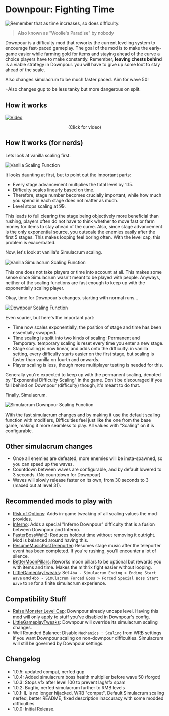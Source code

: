 # Downpour: Fighting Time

![Remember that as time increases, so does difficulty.](https://cdn.discordapp.com/attachments/567832879879553037/1075841504834224239/image.png)

> Also known as "Woolie's Paradise" by nobody

Downpour is a difficulty mod that reworks the current leveling system to encourage fast-paced gameplay. The goal of the mod is to make the early-game easier while farming gold for items and staying ahead of the curve a choice players have to make constantly. Remember, **leaving chests behind** is a viable strategy in Downpour. you will have to give up some loot to stay ahead of the scale.

Also changes simulacrum to be much faster paced. Aim for wave 50!

+Also changes gup to be less tanky but more dangerous on split.

## How it works
<a href="https://www.youtube.com/watch?v=W0VlysVaudI">![Video](https://media.discordapp.net/attachments/515678821408571392/1077735348014153798/RoR2__Downpour_Difficulty_Scale_Comparison_0-24_screenshot.png?width=1098&height=618)</a>

<center>(Click for video)</center>

## How it works (for nerds)
Lets look at vanilla scaling first.

![Vanilla Scaling Function](https://cdn.discordapp.com/attachments/515678914316861451/1075613757180481656/image.png)

It looks daunting at first, but to point out the important parts:
- Every stage advancement multiplies the total level by 1.15.
- Difficulty scales linearly based on time.
- Therefore, stage number becomes crucially important, while how much you spend in each stage does not matter as much.
- Level stops scaling at 99.

This leads to full clearing the stage being objectively more beneficial than rushing, players often do not have to think whether to move fast or farm money for items to stay ahead of the curve. Also, since stage advancement is the only exponential source, you outscale the enemies easily after the first 5 stages. This makes looping feel boring often. With the level cap, this problem is exacerbated.

Now, let's look at vanilla's Simulacrum scaling.

![Vanilla Simulacrum Scaling Function](https://cdn.discordapp.com/attachments/515678914316861451/1075614653444534322/image.png)

This one does not take players or time into account at all. This makes some sense since Simulacrum wasn't meant to be played with people. Anyways, neither of the scaling functions are fast enough to keep up with the exponentially scaling player.

Okay, time for Downpour's changes. starting with normal runs...

![Downpour Scaling Function](https://cdn.discordapp.com/attachments/515678914316861451/1075619161855758407/image.png) 

Even scarier, but here's the important part:
- Time now scales exponentially, the position of stage and time has been essentially swapped.
- Time scaling is split into two kinds of scaling: Permanent and Temporary. temporary scaling is reset every time you enter a new stage.
- Stage scaling is now linear, and adds onto the difficulty. in vanilla setting, every difficulty starts easier on the first stage, but scaling is faster than vanilla on fourth and onwards.
- Player scaling is less, though more multiplayer testing is needed for this.

Generally you're expected to keep up with the permanent scaling, denoted by "Exponential Difficulty Scaling" in the game. Don't be discouraged if you fall behind on Downpour (difficulty) though, it's meant to do that.

Finally, Simulacrum.

![Simulacrum Downpour Scaling Function](https://media.discordapp.net/attachments/515678914316861451/1075802566190968932/image.png)

With the fast simulacrum changes and by making it use the default scaling function with modifiers, Difficulties feel just like the one from the base game, making it more seamless to play. All values with "Scaling" on it is configurable.

## Other simulacrum changes
- Once all enemies are defeated, more enemies will be insta-spawned, so you can speed up the waves.
- Countdown between waves are configurable, and by default lowered to 3 seconds. (No countdown for Downpour)
- Waves will slowly release faster on its own, from 30 seconds to 3 (maxed out at level 31).

## Recommended mods to play with
- [Risk of Options](https://thunderstore.io/package/Rune580/Risk_Of_Options/): Adds in-game tweaking of all scaling values the mod provides.
- [Inferno](https://thunderstore.io/package/HIFU/Inferno/): Adds a special "Inferno Downpour" difficulty that is a fusion between Downpour and Inferno.
- [FasterBossWait2](https://thunderstore.io/package/prodzpod/FasterBossWait2/): Reduces holdout time without removing it outright. Mod is balanced around having this.
- [ResumeMusicPostTeleporter](https://thunderstore.io/package/prodzpod/ResumeMusicPostTeleporter/): Resumes stage music after the teleporter event has been completed. If you're rushing, you'll encounter a lot of silence.
- [BetterMoonPillars](https://thunderstore.io/package/prodzpod/BetterMoonPillars/): Reworks moon pillars to be optional but rewards you with items and time. Makes the mithrix fight easier without looping.
- [LittleGameplayTweaks](https://thunderstore.io/package/Wolfo/LittleGameplayTweaks/): Set `4ba - Simulacrum Ending > Ending Start Wave` and `4bb - Simulacrum Forced Boss > Forced Special Boss Start Wave` to `50` for a finite simulacrum experience.

## Compatibility Stuff
- [Raise Monster Level Cap](https://thunderstore.io/package/Moffein/Raise_Monster_Level_Cap/): Downpour already uncaps level. Having this mod will only apply to stuff you've disabled in Downpour's config.
- [LittleGameplayTweaks](https://thunderstore.io/package/Wolfo/LittleGameplayTweaks/): Downpour will override its simulacrum scaling changes.
- Well Rounded Balance: Disable `Mechanics : Scaling` from WRB settings if you want Downpour scaling on non-downpour difficulties. Simulacrum will still be governed by Downpour settings.

## Changelog
- 1.0.5: updated compat, nerfed gup
- 1.0.4: Added simulacrum boss health multiplier before wave 50 (forgot)
- 1.0.3: Stops vfx after level 100 to prevent lag/sfx spam
- 1.0.2: Bugfix, nerfed simulacrum further to RMB levels
- 1.0.1: IL is no longer hijacked, WRB "compat", Default Simulacrum scaling nerfed, better README, fixed description inaccuracy with some modded difficulties
- 1.0.0: Initial Release.